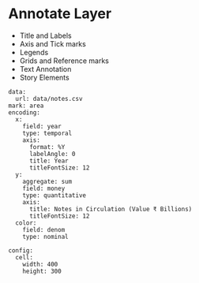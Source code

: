 # Annotate Layer

- Title and Labels
- Axis and Tick marks
- Legends
- Grids and Reference marks
- Text Annotation
- Story Elements


```vis
data:
  url: data/notes.csv
mark: area
encoding:
  x:
    field: year
    type: temporal
    axis:
      format: %Y
      labelAngle: 0
      title: Year
      titleFontSize: 12
  y:
    aggregate: sum
    field: money
    type: quantitative
    axis:
      title: Notes in Circulation (Value ₹ Billions)
      titleFontSize: 12
  color:
    field: denom
    type: nominal

config:
  cell:
    width: 400
    height: 300
```
